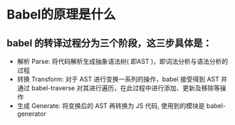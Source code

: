 # Babel的原理是什么

## babel 的转译过程分为三个阶段，这三步具体是：

+ 解析 Parse: 将代码解析生成抽象语法树( 即AST )，即词法分析与语法分析的过程
+ 转换 Transform: 对于 AST 进行变换一系列的操作，babel 接受得到 AST 并通过 babel-traverse 对其进行遍历，在此过程中进行添加、更新及移除等操作
+ 生成 Generate: 将变换后的 AST 再转换为 JS 代码, 使用到的模块是 babel-generator